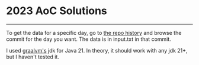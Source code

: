 # 2023 AoC Solutions

***

To get the data for a specific day,
go to [the repo history](https://github.com/amuhak/AoC/commits/main/) and browse the commit for the day you want.
The data is in input.txt in that commit.

I used [graalvm's](https://www.graalvm.org/) jdk for Java 21.
In theory, it should work with any jdk 21+, but I haven't tested it.

